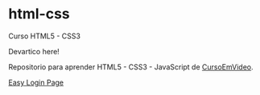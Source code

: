 # html-css
 Curso HTML5 - CSS3

Devartico here!

Repositorio para aprender HTML5 - CSS3 - JavaScript de <a href="https://www.youtube.com/channel/UCrWvhVmt0Qac3HgsjQK62FQ" target="_blank" rel="external">CursoEmVideo</a>.

<a href="https://devarctico.github.io/html-css/aulas-02/desafios/desafio-pessoal/d001-easy-login/index.html">Easy Login Page</a>